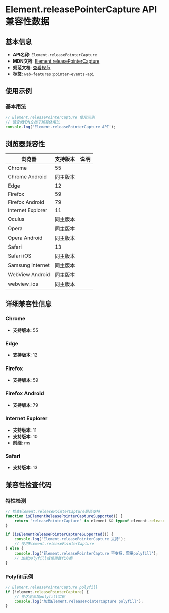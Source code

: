 # Element.releasePointerCapture API 兼容性数据

## 基本信息

- **API名称**: `Element.releasePointerCapture`
- **MDN文档**: [Element.releasePointerCapture](https://developer.mozilla.org/docs/Web/API/Element/releasePointerCapture)
- **规范文档**: [查看规范](https://w3c.github.io/pointerevents/#dom-element-releasepointercapture)
- **标签**: `web-features:pointer-events-api`

## 使用示例

### 基本用法

```javascript
// Element.releasePointerCapture 使用示例
// 请查阅MDN文档了解具体用法
console.log('Element.releasePointerCapture API');
```

## 浏览器兼容性

| 浏览器 | 支持版本 | 说明 |
|--------|----------|------|
| Chrome | 55 |  |
| Chrome Android | 同主版本 |  |
| Edge | 12 |  |
| Firefox | 59 |  |
| Firefox Android | 79 |  |
| Internet Explorer | 11 |  |
| Oculus | 同主版本 |  |
| Opera | 同主版本 |  |
| Opera Android | 同主版本 |  |
| Safari | 13 |  |
| Safari iOS | 同主版本 |  |
| Samsung Internet | 同主版本 |  |
| WebView Android | 同主版本 |  |
| webview_ios | 同主版本 |  |

## 详细兼容性信息

### Chrome

- **支持版本**: 55

### Edge

- **支持版本**: 12

### Firefox

- **支持版本**: 59

### Firefox Android

- **支持版本**: 79

### Internet Explorer

- **支持版本**: 11
- **支持版本**: 10
- **前缀**: ms

### Safari

- **支持版本**: 13

## 兼容性检查代码

### 特性检测

```javascript
// 检查Element.releasePointerCapture是否支持
function isElementReleasePointerCaptureSupported() {
    return 'releasePointerCapture' in element && typeof element.releasePointerCapture === 'function';
}

if (isElementReleasePointerCaptureSupported()) {
    console.log('Element.releasePointerCapture 支持');
    // 使用Element.releasePointerCapture
} else {
    console.log('Element.releasePointerCapture 不支持，需要polyfill');
    // 加载polyfill或使用替代方案
}
```

### Polyfill示例

```javascript
// Element.releasePointerCapture polyfill
if (!element.releasePointerCapture) {
    // 在这里添加polyfill实现
    console.log('加载Element.releasePointerCapture polyfill');
}
```

